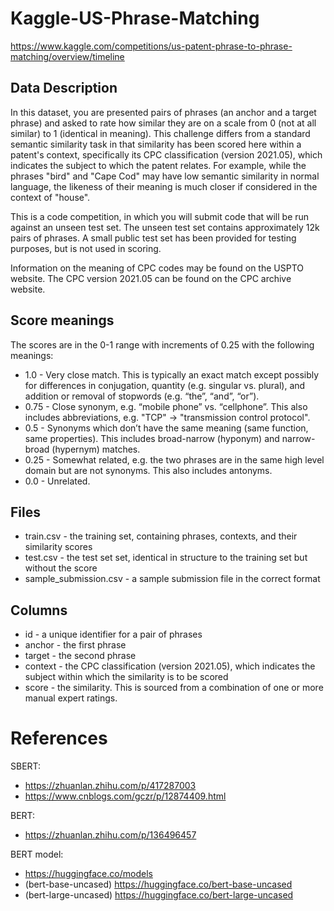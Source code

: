 # Kaggle-US-Phrase-Matching
https://www.kaggle.com/competitions/us-patent-phrase-to-phrase-matching/overview/timeline
## Data Description
In this dataset, you are presented pairs of phrases (an anchor and a target phrase) and asked to rate how similar they are on a scale from 0 (not at all similar) to 1 (identical in meaning). This challenge differs from a standard semantic similarity task in that similarity has been scored here within a patent's context, specifically its CPC classification (version 2021.05), which indicates the subject to which the patent relates. For example, while the phrases "bird" and "Cape Cod" may have low semantic similarity in normal language, the likeness of their meaning is much closer if considered in the context of "house".

This is a code competition, in which you will submit code that will be run against an unseen test set. The unseen test set contains approximately 12k pairs of phrases. A small public test set has been provided for testing purposes, but is not used in scoring.

Information on the meaning of CPC codes may be found on the USPTO website. The CPC version 2021.05 can be found on the CPC archive website.

## Score meanings
The scores are in the 0-1 range with increments of 0.25 with the following meanings:

+ 1.0 - Very close match. This is typically an exact match except possibly for differences in conjugation, quantity (e.g. singular vs. plural), and addition or removal of stopwords (e.g. “the”, “and”, “or”).
+ 0.75 - Close synonym, e.g. “mobile phone” vs. “cellphone”. This also includes abbreviations, e.g. "TCP" -> "transmission control protocol".
+ 0.5 - Synonyms which don’t have the same meaning (same function, same properties). This includes broad-narrow (hyponym) and narrow-broad (hypernym) matches.
+ 0.25 - Somewhat related, e.g. the two phrases are in the same high level domain but are not synonyms. This also includes antonyms.
+ 0.0 - Unrelated.

## Files
+ train.csv - the training set, containing phrases, contexts, and their similarity scores
+ test.csv - the test set set, identical in structure to the training set but without the score
+ sample_submission.csv - a sample submission file in the correct format

## Columns
+ id - a unique identifier for a pair of phrases
+ anchor - the first phrase
+ target - the second phrase
+ context - the CPC classification (version 2021.05), which indicates the subject within which the similarity is to be scored
+ score - the similarity. This is sourced from a combination of one or more manual expert ratings.

# References
SBERT:
+ https://zhuanlan.zhihu.com/p/417287003
+ https://www.cnblogs.com/gczr/p/12874409.html

BERT:
+ https://zhuanlan.zhihu.com/p/136496457

BERT model:
+ https://huggingface.co/models
+ (bert-base-uncased) https://huggingface.co/bert-base-uncased
+ (bert-large-uncased) https://huggingface.co/bert-large-uncased
